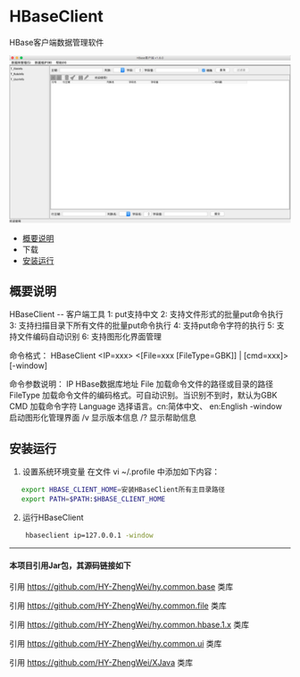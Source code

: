 # HBaseClient
HBase客户端数据管理软件


![image](images/HBaseClient_Main.png)

* [概要说明](#概要说明)
* 下载
* [安装运行](#安装运行)



概要说明
------
HBaseClient -- 客户端工具
	1: put支持中文
	2: 支持文件形式的批量put命令执行
	3: 支持扫描目录下所有文件的批量put命令执行
	4: 支持put命令字符的执行
	5: 支持文件编码自动识别
	6: 支持图形化界面管理

命令格式：
	HBaseClient <IP=xxx> <[File=xxx [FileType=GBK]] | [cmd=xxx]> [-window]

命令参数说明：
	IP         HBase数据库地址
	File       加载命令文件的路径或目录的路径
	FileType   加载命令文件的编码格式。可自动识别。当识别不到时，默认为GBK
	CMD        加载命令字符
	Language   选择语言。cn:简体中文、 en:English
	-window    启动图形化管理界面
	/v         显示版本信息
	/?         显示帮助信息



安装运行
------
1. 设置系统环境变量
   在文件 vi ~/.profile 中添加如下内容：
```sh
   export HBASE_CLIENT_HOME=安装HBaseClient所有主目录路径
   export PATH=$PATH:$HBASE_CLIENT_HOME
```

2. 运行HBaseClient
```sh
	hbaseclient ip=127.0.0.1 -window
```

---
#### 本项目引用Jar包，其源码链接如下
引用 https://github.com/HY-ZhengWei/hy.common.base 类库

引用 https://github.com/HY-ZhengWei/hy.common.file 类库

引用 https://github.com/HY-ZhengWei/hy.common.hbase.1.x 类库

引用 https://github.com/HY-ZhengWei/hy.common.ui 类库

引用 https://github.com/HY-ZhengWei/XJava 类库